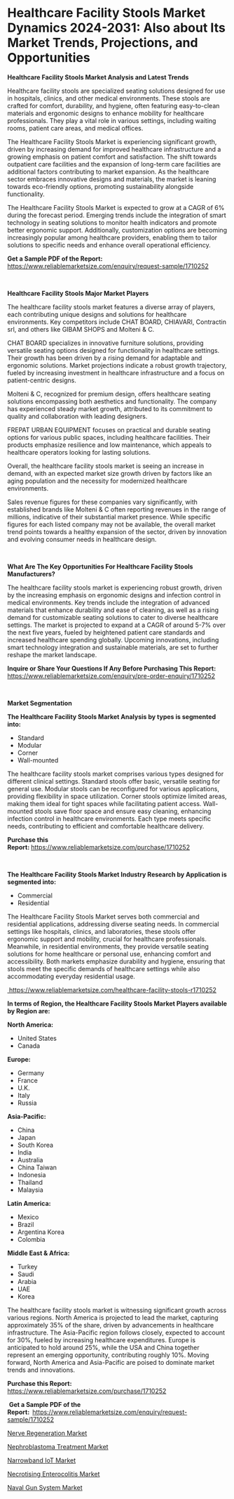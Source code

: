 <p><h1>Healthcare Facility Stools Market Dynamics 2024-2031: Also about Its Market Trends, Projections, and Opportunities</h1></p><p><strong>Healthcare Facility Stools Market Analysis and Latest Trends</strong></p>
<p><p>Healthcare facility stools are specialized seating solutions designed for use in hospitals, clinics, and other medical environments. These stools are crafted for comfort, durability, and hygiene, often featuring easy-to-clean materials and ergonomic designs to enhance mobility for healthcare professionals. They play a vital role in various settings, including waiting rooms, patient care areas, and medical offices.</p><p>The Healthcare Facility Stools Market is experiencing significant growth, driven by increasing demand for improved healthcare infrastructure and a growing emphasis on patient comfort and satisfaction. The shift towards outpatient care facilities and the expansion of long-term care facilities are additional factors contributing to market expansion. As the healthcare sector embraces innovative designs and materials, the market is leaning towards eco-friendly options, promoting sustainability alongside functionality.</p><p>The Healthcare Facility Stools Market is expected to grow at a CAGR of 6% during the forecast period. Emerging trends include the integration of smart technology in seating solutions to monitor health indicators and promote better ergonomic support. Additionally, customization options are becoming increasingly popular among healthcare providers, enabling them to tailor solutions to specific needs and enhance overall operational efficiency.</p></p>
<p><strong>Get a Sample PDF of the Report:&nbsp;</strong> <a href="https://www.reliablemarketsize.com/enquiry/request-sample/1710252?utm_campaign=1564&utm_medium=2&utm_source=Github&utm_content=ia&utm_term=22102024&utm_id=healthcare-facility-stools">https://www.reliablemarketsize.com/enquiry/request-sample/1710252</a></p>
<p>&nbsp;</p>
<p><strong>Healthcare Facility Stools Major Market Players</strong></p>
<p><p>The healthcare facility stools market features a diverse array of players, each contributing unique designs and solutions for healthcare environments. Key competitors include CHAT BOARD, CHIAVARI, Contractin srl, and others like GIBAM SHOPS and Molteni & C. </p><p>CHAT BOARD specializes in innovative furniture solutions, providing versatile seating options designed for functionality in healthcare settings. Their growth has been driven by a rising demand for adaptable and ergonomic solutions. Market projections indicate a robust growth trajectory, fueled by increasing investment in healthcare infrastructure and a focus on patient-centric designs.</p><p>Molteni & C, recognized for premium design, offers healthcare seating solutions encompassing both aesthetics and functionality. The company has experienced steady market growth, attributed to its commitment to quality and collaboration with leading designers.</p><p>FREPAT URBAN EQUIPMENT focuses on practical and durable seating options for various public spaces, including healthcare facilities. Their products emphasize resilience and low maintenance, which appeals to healthcare operators looking for lasting solutions.</p><p>Overall, the healthcare facility stools market is seeing an increase in demand, with an expected market size growth driven by factors like an aging population and the necessity for modernized healthcare environments. </p><p>Sales revenue figures for these companies vary significantly, with established brands like Molteni & C often reporting revenues in the range of millions, indicative of their substantial market presence. While specific figures for each listed company may not be available, the overall market trend points towards a healthy expansion of the sector, driven by innovation and evolving consumer needs in healthcare design.</p></p>
<p>&nbsp;</p>
<p><strong>What Are The Key Opportunities For Healthcare Facility Stools Manufacturers?</strong></p>
<p><p>The healthcare facility stools market is experiencing robust growth, driven by the increasing emphasis on ergonomic designs and infection control in medical environments. Key trends include the integration of advanced materials that enhance durability and ease of cleaning, as well as a rising demand for customizable seating solutions to cater to diverse healthcare settings. The market is projected to expand at a CAGR of around 5-7% over the next five years, fueled by heightened patient care standards and increased healthcare spending globally. Upcoming innovations, including smart technology integration and sustainable materials, are set to further reshape the market landscape.</p></p>
<p><strong>Inquire or Share Your Questions If Any Before Purchasing This Report:</strong> <a href="https://www.reliablemarketsize.com/enquiry/pre-order-enquiry/1710252?utm_campaign=1564&utm_medium=2&utm_source=Github&utm_content=ia&utm_term=22102024&utm_id=healthcare-facility-stools">https://www.reliablemarketsize.com/enquiry/pre-order-enquiry/1710252</a></p>
<p>&nbsp;</p>
<p><strong>Market Segmentation</strong></p>
<p><strong>The Healthcare Facility Stools Market Analysis by types is segmented into:</strong></p>
<p><ul><li>Standard</li><li>Modular</li><li>Corner</li><li>Wall-mounted</li></ul></p>
<p><p>The healthcare facility stools market comprises various types designed for different clinical settings. Standard stools offer basic, versatile seating for general use. Modular stools can be reconfigured for various applications, providing flexibility in space utilization. Corner stools optimize limited areas, making them ideal for tight spaces while facilitating patient access. Wall-mounted stools save floor space and ensure easy cleaning, enhancing infection control in healthcare environments. Each type meets specific needs, contributing to efficient and comfortable healthcare delivery.</p></p>
<p><strong>Purchase this Report:&nbsp;</strong><a href="https://www.reliablemarketsize.com/purchase/1710252?utm_campaign=1564&utm_medium=2&utm_source=Github&utm_content=ia&utm_term=22102024&utm_id=healthcare-facility-stools">https://www.reliablemarketsize.com/purchase/1710252</a></p>
<p>&nbsp;</p>
<p><strong>The Healthcare Facility Stools Market Industry Research by Application is segmented into:</strong></p>
<p><ul><li>Commercial</li><li>Residential</li></ul></p>
<p><p>The Healthcare Facility Stools Market serves both commercial and residential applications, addressing diverse seating needs. In commercial settings like hospitals, clinics, and laboratories, these stools offer ergonomic support and mobility, crucial for healthcare professionals. Meanwhile, in residential environments, they provide versatile seating solutions for home healthcare or personal use, enhancing comfort and accessibility. Both markets emphasize durability and hygiene, ensuring that stools meet the specific demands of healthcare settings while also accommodating everyday residential usage.</p></p>
<p><a href="https://www.reliablemarketsize.com/healthcare-facility-stools-r1710252?utm_campaign=1564&utm_medium=2&utm_source=Github&utm_content=ia&utm_term=22102024&utm_id=healthcare-facility-stools">&nbsp;https://www.reliablemarketsize.com/healthcare-facility-stools-r1710252</a></p>
<p><strong>In terms of Region, the Healthcare Facility Stools Market Players available by Region are:</strong></p>
<p>
    <p> <strong> North America: </strong>
        <ul>
            <li>United States</li>
            <li>Canada</li>
        </ul>
        </p> 
    <p> <strong> Europe: </strong>
        <ul>
            <li>Germany</li>
            <li>France</li>
            <li>U.K.</li>
            <li>Italy</li>
            <li>Russia</li>
        </ul>
        </p> 
    <p> <strong> Asia-Pacific: </strong>
        <ul>
            <li>China</li>
            <li>Japan</li>
            <li>South Korea</li>
            <li>India</li>
            <li>Australia</li>
            <li>China Taiwan</li>
            <li>Indonesia</li>
            <li>Thailand</li>
            <li>Malaysia</li>
        </ul>
        </p> 
    <p> <strong> Latin America: </strong>
        <ul>
            <li>Mexico</li>
            <li>Brazil</li>
            <li>Argentina Korea</li>
            <li>Colombia</li>
        </ul>
        </p> 
    <p> <strong> Middle East & Africa: </strong>
        <ul>
            <li>Turkey</li>
            <li>Saudi</li>
            <li>Arabia</li>
            <li>UAE</li>
            <li>Korea</li>
        </ul>
    </p>
    </p>
<p><p>The healthcare facility stools market is witnessing significant growth across various regions. North America is projected to lead the market, capturing approximately 35% of the share, driven by advancements in healthcare infrastructure. The Asia-Pacific region follows closely, expected to account for 30%, fueled by increasing healthcare expenditures. Europe is anticipated to hold around 25%, while the USA and China together represent an emerging opportunity, contributing roughly 10%. Moving forward, North America and Asia-Pacific are poised to dominate market trends and innovations.</p></p>
<p><strong>Purchase this Report: </strong><a href="https://www.reliablemarketsize.com/purchase/1710252?utm_campaign=1564&utm_medium=2&utm_source=Github&utm_content=ia&utm_term=22102024&utm_id=healthcare-facility-stools">https://www.reliablemarketsize.com/purchase/1710252</a></p>
<p>&nbsp;<strong>Get a Sample PDF of the Report:&nbsp;&nbsp;</strong><a href="https://www.reliablemarketsize.com/enquiry/request-sample/1710252?utm_campaign=1564&utm_medium=2&utm_source=Github&utm_content=ia&utm_term=22102024&utm_id=healthcare-facility-stools">https://www.reliablemarketsize.com/enquiry/request-sample/1710252</a></p>
<p><strong></strong></p>
<p><p><a href="https://www.linkedin.com/pulse/global-nerve-regeneration-market-analysis-trends-forecasts-kzbqe?utm_campaign=1564&utm_medium=2&utm_source=Github&utm_content=ia&utm_term=22102024&utm_id=healthcare-facility-stools">Nerve Regeneration Market</a></p><p><a href="https://www.linkedin.com/pulse/nephroblastoma-treatment-market-industry-trends-forecast-0h4se?utm_campaign=1564&utm_medium=2&utm_source=Github&utm_content=ia&utm_term=22102024&utm_id=healthcare-facility-stools">Nephroblastoma Treatment Market</a></p><p><a href="https://www.linkedin.com/pulse/narrowband-iot-market-consolidation-impact-structure-2024-2031-hlowc?utm_campaign=1564&utm_medium=2&utm_source=Github&utm_content=ia&utm_term=22102024&utm_id=healthcare-facility-stools">Narrowband IoT Market</a></p><p><a href="https://www.linkedin.com/pulse/necrotising-enterocolitis-market-dynamics-application-zdrje?utm_campaign=1564&utm_medium=2&utm_source=Github&utm_content=ia&utm_term=22102024&utm_id=healthcare-facility-stools">Necrotising Enterocolitis Market</a></p><p><a href="https://www.linkedin.com/pulse/future-naval-gun-system-market-global-forecast-trends-xjjgc?utm_campaign=1564&utm_medium=2&utm_source=Github&utm_content=ia&utm_term=22102024&utm_id=healthcare-facility-stools">Naval Gun System Market</a></p></p>